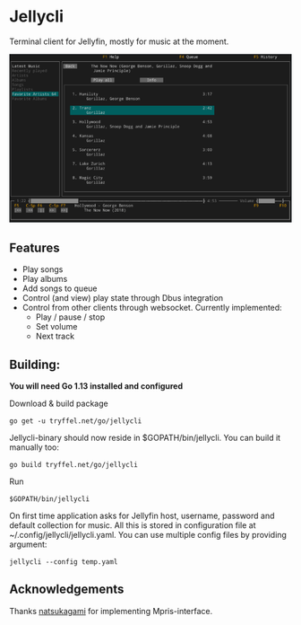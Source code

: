 # Jellycli

Terminal client for Jellyfin, mostly for music at the moment.

![Screenshot](screenshot.png)

## Features
* Play songs
* Play albums
* Add songs to queue
* Control (and view) play state through Dbus integration
* Control from other clients through websocket. Currently implemented:
    * Play / pause / stop
    * Set volume
    * Next track

## Building:
**You will need Go 1.13 installed and configured**

Download & build package
```
go get -u tryffel.net/go/jellycli
```
Jellycli-binary should now reside in $GOPATH/bin/jellycli. You can build it manually too:
```
go build tryffel.net/go/jellycli
```
Run
```
$GOPATH/bin/jellycli 
```

On first time application asks for Jellyfin host, username, password and default collection for music. 
All this is stored in configuration file at ~/.config/jellycli/jellycli.yaml.
You can use multiple config files by providing argument:
```
jellycli --config temp.yaml
```

## Acknowledgements
Thanks [natsukagami](https://github.com/natsukagami/mpd-mpris) for implementing Mpris-interface.
